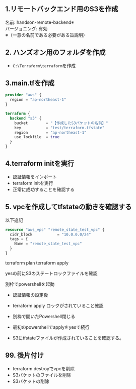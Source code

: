 
## 1.リモートバックエンド用のS3を作成
名前: handson-remote-backend※ \
バージョニング: 有効 \
※（一意の名前である必要がある旨説明）

## 2. ハンズオン用のフォルダを作成
- `C:\Terraform\terraform`を作成

## 3.main.tfを作成

```terraform
provider "aws" {
  region = "ap-northeast-1"
}

terraform {
  backend "s3" {
    bucket        = "【作成したS3バケットの名前】"
    key           = "test/terraform.tfstate"
    region        = "ap-northeast-1"
    use_lockfile  = true
  }
}
```

## 4.terraform initを実行
- 認証情報をインポート
- terraform initを実行
- 正常に成功することを確認する

## 5. vpcを作成してtfstateの動きを確認する

以下追記
```terraform
resource "aws_vpc" "remote_state_test_vpc" {
  cidr_block           = "10.0.0.0/24"
  tags = {
    Name = "remote_state_test_vpc"
  }
}
```

terraform plan
terraform apply

yesの前にS3のステートロックファイルを確認

別枠でpowershellを起動

- 認証情報の設定後
- terraform apply ロックがされていること確認
- 別枠で開いたPowershell閉じる

- 最初のpowershellでapplyをyesで続行
- S3にtfstateファイルが作成されていることを確認する。

## 99. 後片付け

- terraform destroyでvpcを削除
- S3バケットのファイルを削除
- S3バケットの削除